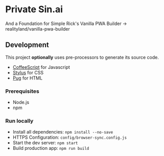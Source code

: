 # Private Sin.ai
And a Foundation for Simple Rick's Vanilla PWA Builder -> realityland/vanilla-pwa-builder

## Development

This project **optionally** uses pre-processors to generate its source code.
- [CoffeeScript](https://coffeescript.org/) for Javascript
- [Stylus](https://stylus-lang.com/) for CSS
- [Pug](https://pugjs.org/api/getting-started.html) for HTML

### Prerequisites

- Node.js
- npm

### Run locally

- Install all dependencies: `npm install --no-save`
- HTTPS Configuration: `config/browser-sync.config.js`
- Start the dev server: `npm start`
- Build production app: `npm run build`
